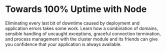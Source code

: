 # Towards 100% Uptime with Node

Eliminating every last bit of downtime caused by deployment and application
errors takes some work. Learn how a combination of domains, sensible handling of
uncaught exceptions, graceful connection termination, and process management
with the cluster module and its friends can give you confidence that your
application is always available.
